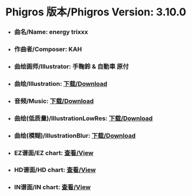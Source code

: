 
# Phigros 版本/Phigros Version:  3.10.0

- ### __曲名/Name:  energy trixxx__

- ### __作曲者/Composer:  KAH__

- ### __曲绘画师/Illustrator:  手鞠鈴 & 自動車 原付__

- ### __曲绘/Illustration:  [下载/Download](https://github.com/Po6647A/WebAssests/releases/download/3.10.0/931.png)__

- ### __音频/Music:  [下载/Download](https://github.com/Po6647A/WebAssests/releases/download/3.10.0/1676.ogg)__

- ### __曲绘(低质量)/IllustrationLowRes:  [下载/Download](https://github.com/Po6647A/WebAssests/releases/download/3.10.0/1423.png)__

- ### __曲绘(模糊)/IllustrationBlur:  [下载/Download](https://github.com/Po6647A/WebAssests/releases/download/3.10.0/0)__


- ### __EZ谱面/EZ chart:  [查看/View](./EZ.json/index.html)__

- ### __HD谱面/HD chart:  [查看/View](./HD.json/index.html)__

- ### __IN谱面/IN chart:  [查看/View](./IN.json/index.html)__
